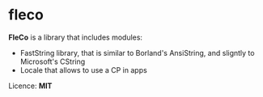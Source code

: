 # fleco

**FleCo** is a library that includes modules:
 * FastString library, that is similar to Borland's AnsiString, and sligntly to Microsoft's CString
 * Locale that allows to use a CP in apps

Licence: **MIT**
